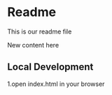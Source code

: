# Readme 
This is our readme file

New content here

## Local Development

1.open index.html in your browser